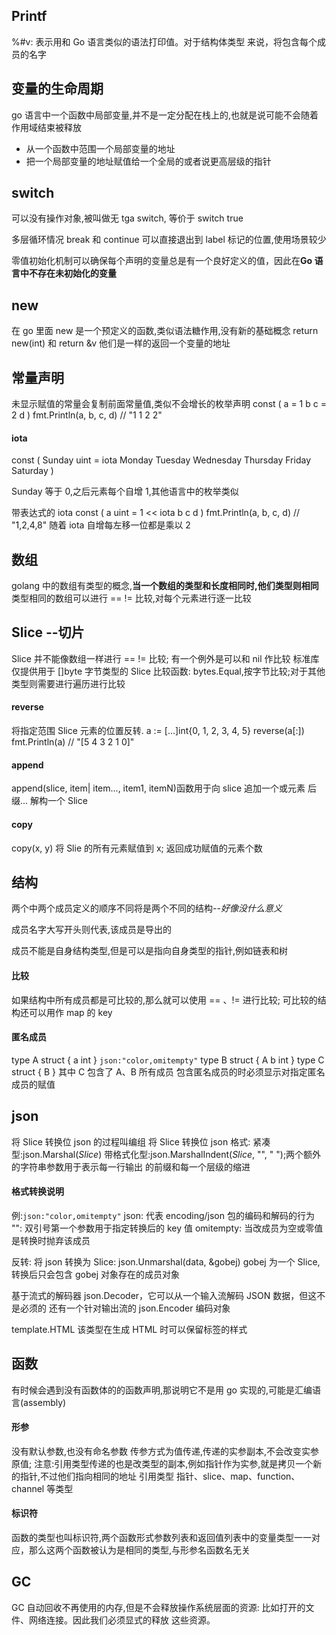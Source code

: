## Printf

%#v: 表示用和 Go 语言类似的语法打印值。对于结构体类型 来说，将包含每个成员的名字

## 变量的生命周期

go 语言中一个函数中局部变量,并不是一定分配在栈上的,也就是说可能不会随着作用域结束被释放

- 从一个函数中范围一个局部变量的地址
- 把一个局部变量的地址赋值给一个全局的或者说更高层级的指针

## switch

可以没有操作对象,被叫做无 tga switch, 等价于 switch true

多层循环情况 break 和 continue 可以直接退出到 label 标记的位置,使用场景较少

零值初始化机制可以确保每个声明的变量总是有一个良好定义的值，因此在**Go 语言中不存在未初始化的变量**

## new

在 go 里面 new 是一个预定义的函数,类似语法糖作用,没有新的基础概念
return new(int) 和 return &v
他们是一样的返回一个变量的地址

## 常量声明

未显示赋值的常量会复制前面常量值,类似不会增长的枚举声明
const (
a = 1
b
c = 2
d
)
fmt.Println(a, b, c, d) // "1 1 2 2"

#### iota

const (
Sunday uint = iota
Monday
Tuesday
Wednesday
Thursday
Friday
Saturday
)

Sunday 等于 0,之后元素每个自增 1,其他语言中的枚举类似

带表达式的 iota
const (
a uint = 1 << iota
b
c
d
)
fmt.Println(a, b, c, d) // "1,2,4,8"
随着 iota 自增每左移一位都是乘以 2

## 数组

golang 中的数组有类型的概念,**当一个数组的类型和长度相同时,他们类型则相同**
类型相同的数组可以进行 == != 比较,对每个元素进行逐一比较

## Slice --切片

Slice 并不能像数组一样进行 == != 比较; 有一个例外是可以和 nil 作比较
标准库仅提供用于 []byte 字节类型的 Slice 比较函数: bytes.Equal,按字节比较;对于其他类型则需要进行遍历进行比较

#### reverse

将指定范围 Slice 元素的位置反转.
a := [...]int{0, 1, 2, 3, 4, 5}
reverse(a[:])
fmt.Println(a) // "[5 4 3 2 1 0]"

#### append

append(slice, item| item..., item1, itemN)函数用于向 slice 追加一个或元素
后缀... 解构一个 Slice

#### copy

copy(x, y) 将 Slie 的所有元素赋值到 x; 返回成功赋值的元素个数

## 结构

两个中两个成员定义的顺序不同将是两个不同的结构--_好像没什么意义_

成员名字大写开头则代表,该成员是导出的

成员不能是自身结构类型,但是可以是指向自身类型的指针,例如链表和树

#### 比较

如果结构中所有成员都是可比较的,那么就可以使用 == 、!= 进行比较;
可比较的结构还可以用作 map 的 key

#### 匿名成员

type A struct { a int } `json:"color,omitempty"`
type B struct { A b int }
type C struct { B }
其中 C 包含了 A、B 所有成员
包含匿名成员的时必须显示对指定匿名成员的赋值

## json

将 Slice 转换位 json 的过程叫编组
将 Slice 转换位 json 格式:
紧凑型:json.Marshal(_Slice_)
带格式化型:json.MarshalIndent(_Slice_, "", " ");两个额外的字符串参数用于表示每一行输出 的前缀和每一个层级的缩进

#### 格式转换说明

例:`json:"color,omitempty"`
json: 代表 encoding/json 包的编码和解码的行为
"": 双引号第一个参数用于指定转换后的 key 值
omitempty: 当改成员为空或零值是转换时抛弃该成员

反转:
将 json 转换为 Slice: json.Unmarshal(data, &gobej)
gobej 为一个 Slice,转换后只会包含 gobej 对象存在的成员对象

基于流式的解码器 json.Decoder，它可以从一个输入流解码 JSON 数据，但这不是必须的
还有一个针对输出流的 json.Encoder 编码对象

template.HTML 该类型在生成 HTML 时可以保留标签的样式

## 函数

有时候会遇到没有函数体的的函数声明,那说明它不是用 go 实现的,可能是汇编语言(assembly)

#### 形参

没有默认参数,也没有命名参数
传参方式为值传递,传递的实参副本,不会改变实参原值;
注意:引用类型传递的也是改类型的副本,例如指针作为实参,就是拷贝一个新的指针,不过他们指向相同的地址
引用类型 指针、slice、map、function、channel 等类型

#### 标识符

函数的类型也叫标识符,两个函数形式参数列表和返回值列表中的变量类型一一对应，那么这两个函数被认为是相同的类型,与形参名函数名无关

## GC

GC 自动回收不再使用的内存,但是不会释放操作系统层面的资源:
比如打开的文件、网络连接。因此我们必须显式的释放 这些资源。
